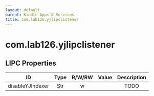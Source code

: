 ```yaml
---
layout: default
parent: Kindle Apps & Services
title: com.lab126.yjlipclistener
---
```


# com.lab126.yjlipclistener

## LIPC Properties

| ID               | Type | R/W/RW | Value | Description |
|:----------------:|:----:|:------:|:-----:|:-----------:|
| disableYJIndexer | Str  | w      |       | TODO        |